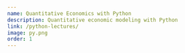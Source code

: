 ```yaml
---
name: Quantitative Economics with Python
description: Quantitative economic modeling with Python
link: /python-lectures/
image: py.png
order: 1
---
```

